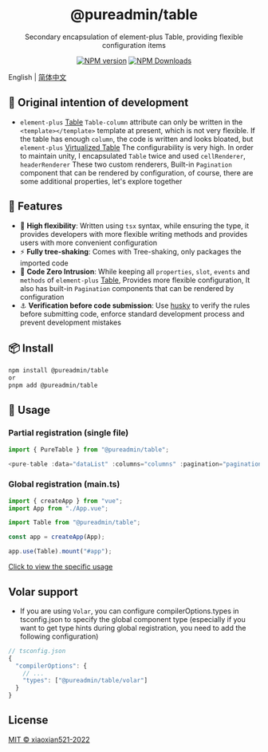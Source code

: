 <h1 align="center">@pureadmin/table</h1>
<p align="center">Secondary encapsulation of element-plus Table, providing flexible configuration items</p>

<p align="center">
<a href="https://www.npmjs.com/package/@pureadmin/table" target="__blank"><img src="https://img.shields.io/npm/v/@pureadmin/table?color=a1b858&label=" alt="NPM version"></a>
<a href="https://www.npmjs.com/package/@pureadmin/table" target="__blank"><img alt="NPM Downloads" src="https://img.shields.io/npm/dm/@pureadmin/table?color=50a36f&label="></a>
</p>

English | [简体中文](./README.zh_CN.md)

## 🤔 Original intention of development

- `element-plus` [Table](https://element-plus.org/en-US/component/table.html#table-column-attributes) `Table-column` attribute can only be written in the `<template></template>` template at present, which is not very flexible. If the table has enough `column`, the code is written and looks bloated, but `element-plus` [Virtualized Table](https://element-plus.org/en-US/component/table-v2.html) The configurability is very high. In order to maintain unity, I encapsulated `Table` twice and used `cellRenderer`, `headerRenderer` These two custom renderers, Built-in `Pagination` component that can be rendered by configuration, of course, there are some additional properties, let's explore together

## 🚀 Features

- 🦾 **High flexibility**: Written using `tsx` syntax, while ensuring the type, it provides developers with more flexible writing methods and provides users with more convenient configuration
- ⚡ **Fully tree-shaking**: Comes with Tree-shaking, only packages the imported code
- 🫶 **Code Zero Intrusion**: While keeping all `properties`, `slot`, `events` and `methods` of `element-plus` [Table](https://element-plus.org/en-US/component/table.html), Provides more flexible configuration, It also has built-in `Pagination` components that can be rendered by configuration
- ⚓ **Verification before code submission**: Use [husky](https://typicode.github.io/husky/#/) to verify the rules before submitting code, enforce standard development process and prevent development mistakes

## 📦 Install

```bash
npm install @pureadmin/table
or 
pnpm add @pureadmin/table
```

## 🦄 Usage

### Partial registration (single file)

```ts
import { PureTable } from "@pureadmin/table";

<pure-table :data="dataList" :columns="columns" :pagination="pagination"></pure-table>
```

### Global registration (main.ts)

```ts
import { createApp } from "vue";
import App from "./App.vue";

import Table from "@pureadmin/table";

const app = createApp(App);

app.use(Table).mount("#app");
```

[Click to view the specific usage](https://github.com/xiaoxian521/pure-admin-table/blob/main/src/App.vue)

## Volar support

- If you are using `Volar`, you can configure compilerOptions.types in tsconfig.json to specify the global component type (especially if you want to get type hints during global registration, you need to add the following configuration)

```js
// tsconfig.json
{
  "compilerOptions": {
    // ...
    "types": ["@pureadmin/table/volar"]
  }
}
```
## License

[MIT © xiaoxian521-2022](./LICENSE)
